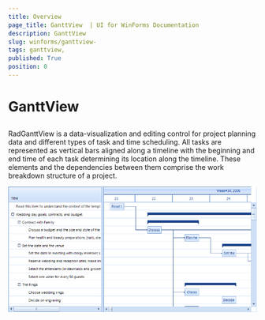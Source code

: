 ```yaml
---
title: Overview 
page_title: GanttView  | UI for WinForms Documentation
description: GanttView 
slug: winforms/ganttview-
tags: ganttview,
published: True
position: 0
---
```


# GanttView 

 
## 

RadGanttView is a data-visualization and editing control for project planning data and different types of task and time scheduling. All tasks are represented as vertical bars aligned along a timeline with the beginning and end time of each task determining its location along the timeline. These elements and the dependencies between them comprise the work breakdown structure of a project.
        
![ganttview-overview 001](images/ganttview-overview001.png)
